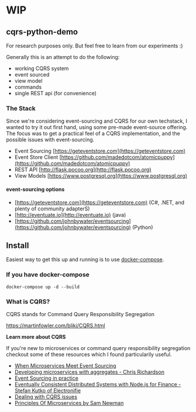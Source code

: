 # WIP
## cqrs-python-demo
For research purposes only. But feel free to learn from our experiments :)

Generally this is an attempt to do the following:

* working CQRS system
* event sourced
* view model
* commands
* single REST api (for convenience)

### The Stack

Since we're considering event-sourcing and CQRS for our own techstack, I wanted to try it out first hand, using some pre-made event-source offering.
The focus was to get a practical feel of a CQRS implementation, and the possible issues with event-sourcing.

* Event Sourcing [https://geteventstore.com](https://geteventstore.com)
* Event Store Client [https://github.com/madedotcom/atomicpuppy](https://github.com/madedotcom/atomicpuppy)
* REST API [http://flask.pocoo.org](http://flask.pocoo.org)
* View Models [https://www.postgresql.org](https://www.postgresql.org)

#### event-sourcing options

* [https://geteventstore.com](https://geteventstore.com) (C#, .NET, and plenty of community adapterS)
* [http://eventuate.io](http://eventuate.io) (java)
* [https://github.com/johnbywater/eventsourcing](https://github.com/johnbywater/eventsourcing) (Python)

## Install

Easiest way to get this up and running is to use [docker-compose](https://docs.docker.com/compose/).

### If you have docker-compose

`docker-compose up -d --build`

### What is CQRS?

CQRS stands for Command Query Responsibility Segregation

https://martinfowler.com/bliki/CQRS.html

**Learn more about CQRS**

If you're new to microservices or command query responsibility segregation checkout some of these resources which I found particularily useful.

* [When Microservices Meet Event Sourcing](https://www.youtube.com/watch?v=cISNDnwlSgw)
* [Developing microservices with aggregates - Chris Richardson](https://www.youtube.com/watch?v=7kX3fs0pWwc)
* [Event Sourcing in practice](https://ookami86.github.io/event-sourcing-in-practice/)
* [Eventually Consistent Distributed Systems with Node.js for Finance - Stefan Kutko of Electronifie](https://www.youtube.com/watch?v=X_VHWQa1k0k)
* [Dealing with CQRS issues](http://danielwhittaker.me/2015/02/02/upgrade-cqrs-events-without-busting/)
* [Principles Of Microservices by Sam Newman](https://www.youtube.com/watch?v=PFQnNFe27kU)

